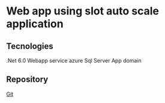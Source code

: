 # Web app using slot auto scale application

## Tecnologies
.Net 6.0
Webapp service azure
Sql Server
App domain

## Repository
[Git](https://github.com/robertath/webapp-autoscale-dotnet-6-GoodsStore)


